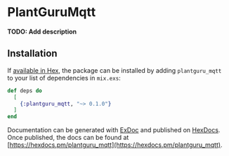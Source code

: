 # PlantGuruMqtt

**TODO: Add description**

## Installation

If [available in Hex](https://hex.pm/docs/publish), the package can be installed
by adding `plantguru_mqtt` to your list of dependencies in `mix.exs`:

```elixir
def deps do
  [
    {:plantguru_mqtt, "~> 0.1.0"}
  ]
end
```

Documentation can be generated with [ExDoc](https://github.com/elixir-lang/ex_doc)
and published on [HexDocs](https://hexdocs.pm). Once published, the docs can
be found at [https://hexdocs.pm/plantguru_mqtt](https://hexdocs.pm/plantguru_mqtt).


